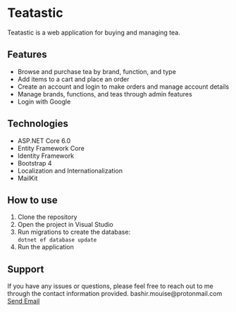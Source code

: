 <h1>Teatastic</h1>
Teatastic is a web application for buying and managing tea.

<h2>Features</h2>
<ul>
  <li>Browse and purchase tea by brand, function, and type</li>
  <li>Add items to a cart and place an order</li>
  <li>Create an account and login to make orders and manage account details</li>
  <li>Manage brands, functions, and teas through admin features</li>
  <li>Login with Google</li>
</ul>

<h2>Technologies</h2>
<ul>
  <li>ASP.NET Core 6.0</li>
  <li>Entity Framework Core</li>
  <li>Identity Framework</li>
  <li>Bootstrap 4</li>
  <li>Localization and Internationalization</li>
  <li>MailKit</li>
</ul>

<h2>How to use</h2>
<ol>
  <li>Clone the repository</li>
  <li>Open the project in Visual Studio</li>
  <li>Run migrations to create the database:</br>
  <code>dotnet ef database update</code></li>
  <li>Run the application</li>
</ol>

<h2>Support</h2>
If you have any issues or questions, please feel free to reach out to me through the contact information provided. bashir.mouise@protonmail.com
<a href = "mailto: bashir.mouise@protonmail.com">Send Email</a>

